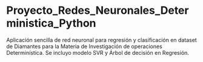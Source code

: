 # Proyecto_Redes_Neuronales_Deterministica_Python
Aplicación sencilla de red neuronal para regresión y clasificación en dataset de Diamantes para la Materia de Investigación de operaciones Determinística. Se incluyo modelo SVR y Árbol de decisión en Regresión.  
